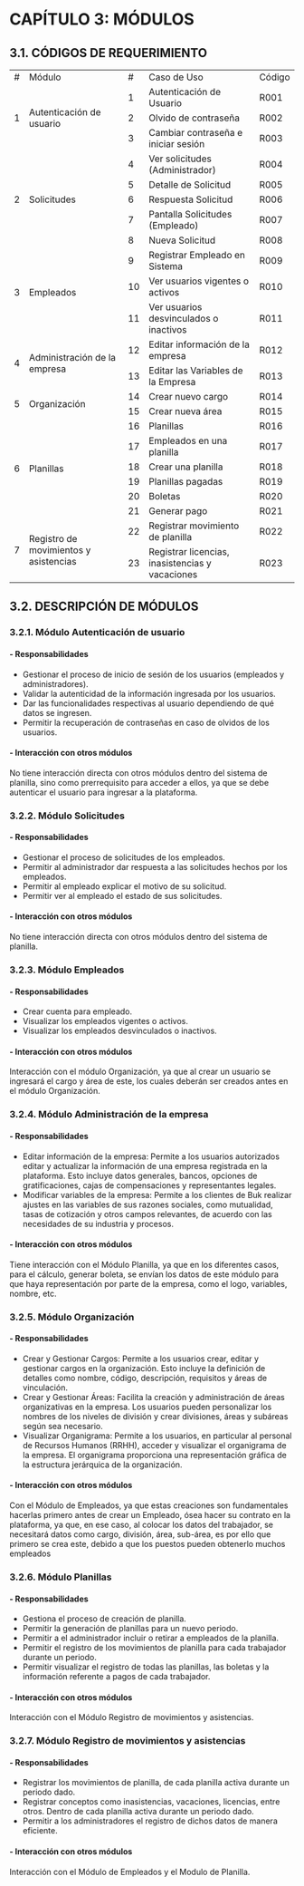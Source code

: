 # CAPÍTULO 3: MÓDULOS
## 3.1. CÓDIGOS DE REQUERIMIENTO

<table>
	<tbody>
		<tr>
			<td>#</td>
			<td>Módulo</td>
			<td>#</td>
			<td>Caso de Uso</td>
			<td>Código</td>
		</tr>
		<tr>
			<td rowspan="3">1</td>
			<td rowspan="3">Autenticación de usuario</td>
			<td>1</td>
			<td>Autenticación de Usuario</td>
			<td>R001</td>
		</tr>
		<tr>
			<td>2</td>
			<td>Olvido de contraseña</td>
			<td>R002</td>
		</tr>
		<tr>
			<td>3</td>
			<td>Cambiar contraseña e iniciar sesión</td>
			<td>R003</td>
		</tr>
		<tr>
			<td rowspan="5">2</td>
			<td rowspan="5">Solicitudes</td>
			<td>4</td>
			<td>Ver solicitudes (Administrador)</td>
			<td>R004</td>
		</tr>
		<tr>
			<td>5</td>
			<td>Detalle de Solicitud</td>
			<td>R005</td>
		</tr>
		<tr>
			<td>6</td>
			<td>Respuesta Solicitud</td>
			<td>R006</td>
		</tr>
		<tr>
			<td>7</td>
			<td>Pantalla Solicitudes (Empleado)</td>
			<td>R007</td>
		</tr>
		<tr>
			<td>8</td>
			<td>Nueva Solicitud</td>
			<td>R008</td>
		</tr>
		<tr>
			<td rowspan="3">3</td>
			<td rowspan="3">Empleados</td>
			<td>9</td>
			<td>Registrar Empleado en Sistema</td>
			<td>R009</td>
		</tr>
		<tr>
			<td>10</td>
			<td>Ver usuarios vigentes o activos</td>
			<td>R010</td>
		</tr>
		<tr>
			<td>11</td>
			<td>Ver usuarios desvinculados o inactivos</td>
			<td>R011</td>
		</tr>
		<tr>
			<td rowspan="2">4</td>
			<td rowspan="2">Administración de la empresa</td>
			<td>12</td>
			<td>Editar información de la empresa</td>
			<td>R012</td>
		</tr>
		<tr>
			<td>13</td>
			<td>Editar las Variables de la Empresa</td>
			<td>R013</td>
		</tr>
		<tr>
			<td rowspan="2">5</td>
			<td rowspan="2">Organización</td>
			<td>14</td>
			<td>Crear nuevo cargo</td>
			<td>R014</td>
		</tr>
		<tr>
			<td>15</td>
			<td>Crear nueva área</td>
			<td>R015</td>
		</tr>
		<tr>
			<td rowspan="6">6</td>
			<td rowspan="6">Planillas</td>
			<td>16</td>
			<td>Planillas</td>
			<td>R016</td>
		</tr>
		<tr>
			<td>17</td>
			<td>Empleados en una planilla</td>
			<td>R017</td>
		</tr>
		<tr>
			<td>18</td>
			<td>Crear una planilla</td>
			<td>R018</td>
		</tr>
		<tr>
			<td>19</td>
			<td>Planillas pagadas</td>
			<td>R019</td>
		</tr>
		<tr>
			<td>20</td>
			<td>Boletas </td>
			<td>R020</td>
		</tr>
		<tr>
			<td>21</td>
			<td>Generar pago</td>
			<td>R021</td>
		</tr>
		<tr>
			<td rowspan="2">7</td>
			<td rowspan="2">Registro de movimientos y asistencias</td>
			<td>22</td>
			<td>Registrar movimiento de planilla</td>
			<td>R022</td>
		</tr>
		<tr>
			<td>23</td>
			<td>Registrar licencias, inasistencias y vacaciones</td>
			<td>R023</td>
		</tr>
	</tbody>
</table>

## 3.2. DESCRIPCIÓN DE MÓDULOS
### 3.2.1. Módulo Autenticación de usuario 
#### - Responsabilidades
- Gestionar el proceso de inicio de sesión de los usuarios (empleados y administradores).
- Validar la autenticidad de la información ingresada por los usuarios.
- Dar las funcionalidades respectivas al usuario dependiendo de qué datos se ingresen.
- Permitir la recuperación de contraseñas en caso de olvidos de los usuarios.
#### - Interacción con otros módulos
No tiene interacción directa con otros módulos dentro del sistema de planilla, sino como prerrequisito para acceder a ellos, ya que se debe autenticar el usuario para ingresar a la plataforma.
### 3.2.2. Módulo Solicitudes
#### - Responsabilidades
- Gestionar el proceso de solicitudes de los empleados.
- Permitir al administrador dar respuesta a las solicitudes hechos por los empleados.
- Permitir al empleado explicar el motivo de su solicitud.
- Permitir ver al empleado el estado de sus solicitudes.
#### - Interacción con otros módulos
No tiene interacción directa con otros módulos dentro del sistema de planilla.
### 3.2.3. Módulo Empleados
#### - Responsabilidades
- Crear cuenta para empleado.
- Visualizar los empleados vigentes o activos.
- Visualizar los empleados desvinculados o inactivos.
#### - Interacción con otros módulos
Interacción con el módulo Organización, ya que al crear un usuario se ingresará el cargo y área de este, los cuales deberán ser creados antes en el módulo Organización.
### 3.2.4. Módulo Administración de la empresa
#### - Responsabilidades
- Editar información de la empresa: Permite a los usuarios autorizados editar y actualizar la información de una empresa registrada en la plataforma. Esto incluye datos generales, bancos, opciones de gratificaciones, cajas de compensaciones y representantes legales.
- Modificar variables de la empresa: Permite a los clientes de Buk realizar ajustes en las variables de sus razones sociales, como mutualidad, tasas de cotización y otros campos relevantes, de acuerdo con las necesidades de su industria y procesos.
#### - Interacción con otros módulos
Tiene interacción con el Módulo Planilla, ya que en los diferentes casos, para el cálculo, generar boleta, se envían los datos de este módulo para que haya representación por parte de la empresa, como el logo, variables, nombre, etc.
### 3.2.5. Módulo Organización
#### - Responsabilidades
- Crear y Gestionar Cargos: Permite a los usuarios crear, editar y gestionar cargos en la organización. Esto incluye la definición de detalles como nombre, código, descripción, requisitos y áreas de vinculación.
- Crear y Gestionar Áreas: Facilita la creación y administración de áreas organizativas en la empresa. Los usuarios pueden personalizar los nombres de los niveles de división y crear divisiones, áreas y subáreas según sea necesario.
- Visualizar Organigrama: Permite a los usuarios, en particular al personal de Recursos Humanos (RRHH), acceder y visualizar el organigrama de la empresa. El organigrama proporciona una representación gráfica de la estructura jerárquica de la organización.
#### - Interacción con otros módulos
Con el Módulo de Empleados, ya que estas creaciones son fundamentales hacerlas primero antes de crear un Empleado, ósea hacer su contrato en la plataforma, ya que, en ese caso, al colocar los datos del trabajador, se necesitará datos como cargo, división, área, sub-área, es por ello que primero se crea este, debido a que los puestos pueden obtenerlo muchos empleados
### 3.2.6. Módulo Planillas
#### - Responsabilidades
- Gestiona el proceso de creación de planilla.
- Permitir la generación de planillas para un nuevo periodo.
- Permitir a el administrador incluir o retirar a empleados de la planilla.
- Permitir el registro de los movimientos de planilla para cada trabajador durante un periodo.
- Permitir visualizar el registro de todas las planillas, las boletas y la información referente a pagos
de cada trabajador.
#### - Interacción con otros módulos
Interacción con el Módulo Registro de movimientos y asistencias.
### 3.2.7. Módulo Registro de movimientos y asistencias
#### - Responsabilidades
- Registrar los movimientos de planilla, de cada planilla activa durante un periodo dado.
- Registrar conceptos como inasistencias, vacaciones, licencias, entre otros. Dentro de cada
planilla activa durante un periodo dado.
- Permitir a los administradores el registro de dichos datos de manera eficiente.
#### - Interacción con otros módulos
Interacción con el Módulo de Empleados y el Modulo de Planilla.

